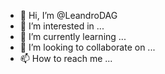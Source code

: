 - 👋 Hi, I’m @LeandroDAG
- 👀 I’m interested in ...
- 🌱 I’m currently learning ...
- 💞️ I’m looking to collaborate on ...
- 📫 How to reach me ...

<!---
LeandroDAG/LeandroDAG is a ✨ special ✨ repository because its `README.md` (this file) appears on your GitHub profile.
You can click the Preview link to take a look at your changes.
--->
